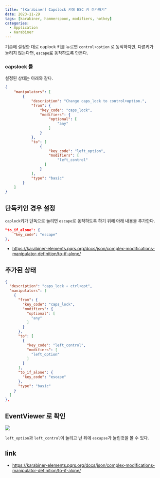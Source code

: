 ```yaml
---
title: "[Karabiner] Capslock 키에 ESC 키 추가하기"
date: 2023-11-29
tags: [karabiner, hammerspoon, modifiers, hotkey]
categories:
  - Application
  - Karabiner
---
```



기존에 설정한 대로 caplock 키를 누르면 `control+option` 로 동작하지만, 
다른키가 눌리지 않는다면, `escape`로 동작하도록 만든다.  

### capslock 룰

설정된 상태는 아래와 같다. 

```json
{
    "manipulators": [
        {
            "description": "Change caps_lock to control+option.",
            "from": {
                "key_code": "caps_lock",
                "modifiers": {
                    "optional": [
                        "any"
                    ]
                }
            },
            "to": [
                {
                    "key_code": "left_option",
                    "modifiers": [
                        "left_control"
                  ]
                }
            ],
            "type": "basic"
        }
    ]
}
```

## 단독키인 경우 설정

`caplock`키가 단독으로 눌리면 `escape`로 동작하도록 하기 위해 아래 내용을 추가한다.

```json
"to_if_alone": {
    "key_code": "escape"
},
```

- https://karabiner-elements.pqrs.org/docs/json/complex-modifications-manipulator-definition/to-if-alone/


## 추가된 상태

```json
{
  "description": "caps_lock ➡️ ctrl+opt",
  "manipulators": [
    {
      "from": {
        "key_code": "caps_lock",
        "modifiers": {
          "optional": [
            "any"
          ]
        }
      },
      "to": [
        {
          "key_code": "left_control",
          "modifiers": [
            "left_option"
          ]
        }
      ],
      "to_if_alone": {
        "key_code": "escape"
      },
      "type": "basic"
    }
  ]
},
```

## EventViewer 로 확인

![](https://i.imgur.com/PBz4kOm.png)

`left_option`과 `left_control`이 눌리고 난 뒤에 `escapse`가 눌린것을 볼 수 있다. 


## link

- https://karabiner-elements.pqrs.org/docs/json/complex-modifications-manipulator-definition/to-if-alone/

